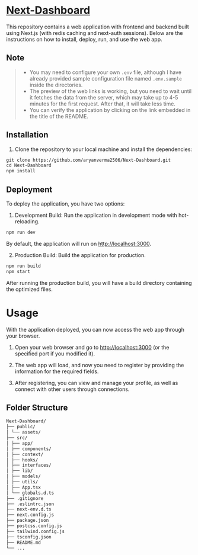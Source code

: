 # [Next-Dashboard](https://next-dashboard-ashy.vercel.app/)

This repository contains a web application with frontend and backend built using Next.js (with redis caching and next-auth sessions). Below are the instructions on how to install, deploy, run, and use the web app.

## Note

> - You may need to configure your own `.env` file, although I have already provided sample configuration file named `.env.sample` inside the directories.
> - The preview of the web links is working, but you need to wait until it fetches the data from the server, which may take up to 4-5 minutes for the first request. After that, it will take less time.
> - You can verify the application by clicking on the link embedded in the title of the README.

## Installation

1. Clone the repository to your local machine and install the dependencies:

```markdown
git clone https://github.com/aryanverma2506/Next-Dashboard.git
cd Next-Dashboard
npm install
```

## Deployment

To deploy the application, you have two options:

1. Development Build: Run the application in development mode with hot-reloading.

```markdown
npm run dev
```

By default, the application will run on [http://localhost:3000](http://localhost:3000).

2. Production Build: Build the application for production.

```markdown
npm run build
npm start
```

After running the production build, you will have a build directory containing the optimized files.

# Usage

With the application deployed, you can now access the web app through your browser.

1. Open your web browser and go to [http://localhost:3000](http://localhost:3000) (or the specified port if you modified it).

2. The web app will load, and now you need to register by providing the information for the required fields.

3. After registering, you can view and manage your profile, as well as connect with other users through connections.

## Folder Structure

```markdown
Next-Dashboard/
├── public/
│ └── assets/
├── src/
│ ├── app/
│ ├── components/
│ ├── context/
│ ├── hooks/
│ ├── interfaces/
│ ├── lib/
│ ├── models/
│ ├── utils/
│ ├── App.tsx
│ └── globals.d.ts
├── .gitignore
├── .eslintrc.json
├── next-env.d.ts
├── next.config.js
├── package.json
├── postcss.config.js
├── tailwind.config.js
├── tsconfig.json
├── README.md
└── ...
```
